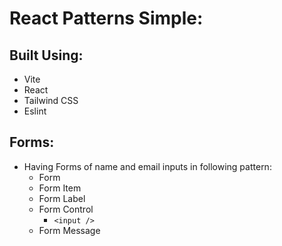 # React Patterns Simple:

## Built Using:
- Vite
- React
- Tailwind CSS
- Eslint

## Forms: 
- Having Forms of name and email inputs in following pattern:
  - Form
  - Form Item
  - Form Label
  - Form Control
      - ` <input /> `
  - Form Message
